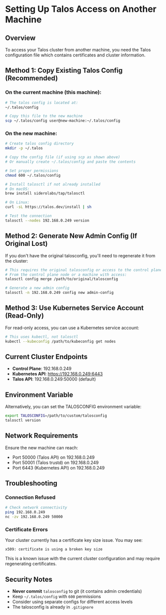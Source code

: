 # Setting Up Talos Access on Another Machine

## Overview

To access your Talos cluster from another machine, you need the Talos configuration file which contains certificates and cluster information.

## Method 1: Copy Existing Talos Config (Recommended)

### On the current machine (this machine):

```bash
# The talos config is located at:
~/.talos/config

# Copy this file to the new machine
scp ~/.talos/config user@new-machine:~/.talos/config
```

### On the new machine:

```bash
# Create talos config directory
mkdir -p ~/.talos

# Copy the config file (if using scp as shown above)
# Or manually create ~/.talos/config and paste the contents

# Set proper permissions
chmod 600 ~/.talos/config

# Install talosctl if not already installed
# On macOS:
brew install siderolabs/tap/talosctl

# On Linux:
curl -sL https://talos.dev/install | sh

# Test the connection
talosctl --nodes 192.168.0.249 version
```

## Method 2: Generate New Admin Config (If Original Lost)

If you don't have the original talosconfig, you'll need to regenerate it from the cluster:

```bash
# This requires the original talosconfig or access to the control plane node
# From the control plane node or a machine with access:
talosctl config merge /path/to/original/talosconfig

# Generate a new admin config
talosctl -n 192.168.0.249 config new admin-config
```

## Method 3: Use Kubernetes Service Account (Read-Only)

For read-only access, you can use a Kubernetes service account:

```bash
# This uses kubectl, not talosctl
kubectl --kubeconfig /path/to/kubeconfig get nodes
```

## Current Cluster Endpoints

- **Control Plane**: 192.168.0.249
- **Kubernetes API**: https://192.168.0.249:6443
- **Talos API**: 192.168.0.249:50000 (default)

## Environment Variable

Alternatively, you can set the TALOSCONFIG environment variable:

```bash
export TALOSCONFIG=/path/to/custom/talosconfig
talosctl version
```

## Network Requirements

Ensure the new machine can reach:
- Port 50000 (Talos API) on 192.168.0.249
- Port 50001 (Talos trustd) on 192.168.0.249
- Port 6443 (Kubernetes API) on 192.168.0.249

## Troubleshooting

### Connection Refused
```bash
# Check network connectivity
ping 192.168.0.249
nc -zv 192.168.0.249 50000
```

### Certificate Errors
Your cluster currently has a certificate key size issue. You may see:
```
x509: certificate is using a broken key size
```

This is a known issue with the current cluster configuration and may require regenerating certificates.

## Security Notes

- **Never commit** `talosconfig` to git (it contains admin credentials)
- Keep `~/.talos/config` with `600` permissions
- Consider using separate configs for different access levels
- The talosconfig is already in `.gitignore`
